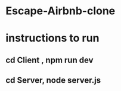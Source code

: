 # Escape-Airbnb-clone

# instructions to run

## cd Client , npm run dev

## cd Server, node server.js
